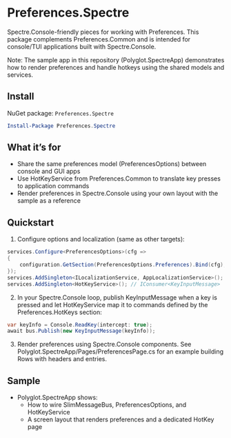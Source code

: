 # Preferences.Spectre

Spectre.Console-friendly pieces for working with Preferences. This package complements Preferences.Common and is intended for console/TUI applications built with Spectre.Console.

Note: The sample app in this repository (Polyglot.SpectreApp) demonstrates how to render preferences and handle hotkeys using the shared models and services.

## Install

NuGet package: `Preferences.Spectre`

```powershell
Install-Package Preferences.Spectre
```

## What it’s for

- Share the same preferences model (PreferencesOptions) between console and GUI apps
- Use HotKeyService from Preferences.Common to translate key presses to application commands
- Render preferences in Spectre.Console using your own layout with the sample as a reference

## Quickstart

1) Configure options and localization (same as other targets):

```csharp
services.Configure<PreferencesOptions>(cfg =>
{
    configuration.GetSection(PreferencesOptions.Preferences).Bind(cfg);
});
services.AddSingleton<ILocalizationService, AppLocalizationService>();
services.AddSingleton<HotKeyService>(); // IConsumer<KeyInputMessage>
```

2) In your Spectre.Console loop, publish KeyInputMessage when a key is pressed and let HotKeyService map it to commands defined by the Preferences.HotKeys section:

```csharp
var keyInfo = Console.ReadKey(intercept: true);
await bus.Publish(new KeyInputMessage(keyInfo));
```

3) Render preferences using Spectre.Console components. See Polyglot.SpectreApp/Pages/PreferencesPage.cs for an example building Rows with headers and entries.

## Sample

- Polyglot.SpectreApp shows:
  - How to wire SlimMessageBus, PreferencesOptions, and HotKeyService
  - A screen layout that renders preferences and a dedicated HotKey page
